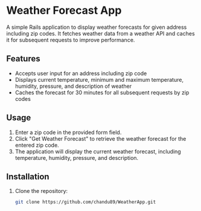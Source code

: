 # Weather Forecast App

A simple Rails application to display weather forecasts for given address including zip codes. It fetches weather data from a weather API and caches it for subsequent requests to improve performance.

## Features

- Accepts user input for an address including zip code
- Displays current temperature, minimum and maximum temperature, humidity, pressure, and description of weather
- Caches the forecast for 30 minutes for all subsequent requests by zip codes

## Usage

1. Enter a zip code in the provided form field.
2. Click "Get Weather Forecast" to retrieve the weather forecast for the entered zip code.
3. The application will display the current weather forecast, including temperature, humidity, pressure, and description.


## Installation

1. Clone the repository:
   ```bash
   git clone https://github.com/chandu89/WeatherApp.git
